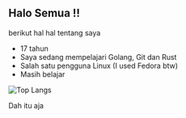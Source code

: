 ## Halo Semua !!
berikut hal hal tentang saya
- 17 tahun
- Saya sedang mempelajari Golang, Git dan Rust
- Salah satu pengguna Linux (I used Fedora btw)
- Masih belajar


![Top Langs](https://github-readme-stats.vercel.app/api/top-langs/?username=lilarmstrong&layout=compact)


Dah itu aja

<!--
**theamazingantx/theamazingantx** is a ✨ _special_ ✨ repository because its `README.md` (this file) appears on your GitHub profile.

Here are some ideas to get you started:

- 🔭 I’m currently working on ...
- 🌱 I’m currently learning ...
- 👯 I’m looking to collaborate on ...
- 🤔 I’m looking for help with ...
- 💬 Ask me about ...
- 📫 How to reach me: ...
- 😄 Pronouns: ...
- ⚡ Fun fact: ...
-->
